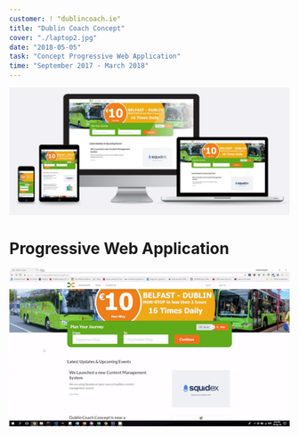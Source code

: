 ```yaml
---
customer: ! "dublincoach.ie"
title: "Dublin Coach Concept"
cover: "./laptop2.jpg"
date: "2018-05-05"
task: "Concept Progressive Web Application"
time: "September 2017 - March 2018"
---
```

![](devices.jpg)
# Progressive Web Application
![](pwa.gif)
